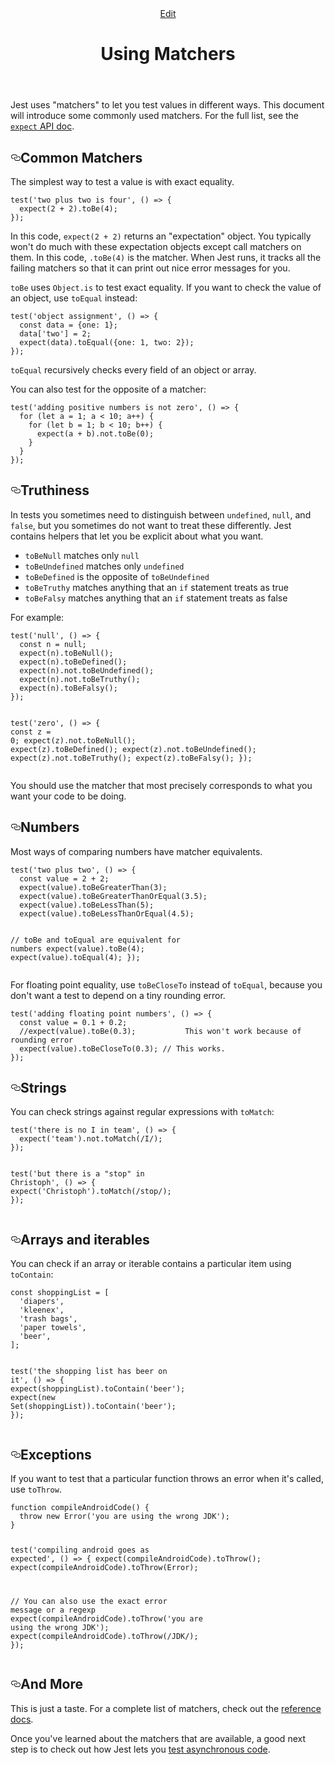 <header class="postHeader"><a class="edit-page-link button" href="https://github.com/facebook/jest/edit/master/docs/UsingMatchers.md" target="_blank" rel="noreferrer noopener">Edit</a><h1 id="__docusaurus" class="postHeaderTitle">Using Matchers</h1></header><article><div><span><p>Jest uses &quot;matchers&quot; to let you test values in different ways. This document will introduce some commonly used matchers. For the full list, see the <a href="/docs/en/expect"><code>expect</code> API doc</a>.</p>
<h2><a class="anchor" aria-hidden="true" id="common-matchers"></a><a href="#common-matchers" aria-hidden="true" class="hash-link"><svg class="hash-link-icon" aria-hidden="true" height="16" version="1.1" viewBox="0 0 16 16" width="16"><path fill-rule="evenodd" d="M4 9h1v1H4c-1.5 0-3-1.69-3-3.5S2.55 3 4 3h4c1.45 0 3 1.69 3 3.5 0 1.41-.91 2.72-2 3.25V8.59c.58-.45 1-1.27 1-2.09C10 5.22 8.98 4 8 4H4c-.98 0-2 1.22-2 2.5S3 9 4 9zm9-3h-1v1h1c1 0 2 1.22 2 2.5S13.98 12 13 12H9c-.98 0-2-1.22-2-2.5 0-.83.42-1.64 1-2.09V6.25c-1.09.53-2 1.84-2 3.25C6 11.31 7.55 13 9 13h4c1.45 0 3-1.69 3-3.5S14.5 6 13 6z"/></svg></a>Common Matchers</h2>
<p>The simplest way to test a value is with exact equality.</p>
<pre><code class="hljs css language-js">test(<span class="hljs-string">&apos;two plus two is four&apos;</span>, () =&gt; {
  expect(<span class="hljs-number">2</span> + <span class="hljs-number">2</span>).toBe(<span class="hljs-number">4</span>);
});
</code></pre>
<p>In this code, <code>expect(2 + 2)</code> returns an &quot;expectation&quot; object. You typically won&apos;t do much with these expectation objects except call matchers on them. In this code, <code>.toBe(4)</code> is the matcher. When Jest runs, it tracks all the failing matchers so that it can print out nice error messages for you.</p>
<p><code>toBe</code> uses <code>Object.is</code> to test exact equality. If you want to check the value of an object, use <code>toEqual</code> instead:</p>
<pre><code class="hljs css language-js">test(<span class="hljs-string">&apos;object assignment&apos;</span>, () =&gt; {
  <span class="hljs-keyword">const</span> data = {<span class="hljs-attr">one</span>: <span class="hljs-number">1</span>};
  data[<span class="hljs-string">&apos;two&apos;</span>] = <span class="hljs-number">2</span>;
  expect(data).toEqual({<span class="hljs-attr">one</span>: <span class="hljs-number">1</span>, <span class="hljs-attr">two</span>: <span class="hljs-number">2</span>});
});
</code></pre>
<p><code>toEqual</code> recursively checks every field of an object or array.</p>
<p>You can also test for the opposite of a matcher:</p>
<pre><code class="hljs css language-js">test(<span class="hljs-string">&apos;adding positive numbers is not zero&apos;</span>, () =&gt; {
  <span class="hljs-keyword">for</span> (<span class="hljs-keyword">let</span> a = <span class="hljs-number">1</span>; a &lt; <span class="hljs-number">10</span>; a++) {
    <span class="hljs-keyword">for</span> (<span class="hljs-keyword">let</span> b = <span class="hljs-number">1</span>; b &lt; <span class="hljs-number">10</span>; b++) {
      expect(a + b).not.toBe(<span class="hljs-number">0</span>);
    }
  }
});
</code></pre>
<h2><a class="anchor" aria-hidden="true" id="truthiness"></a><a href="#truthiness" aria-hidden="true" class="hash-link"><svg class="hash-link-icon" aria-hidden="true" height="16" version="1.1" viewBox="0 0 16 16" width="16"><path fill-rule="evenodd" d="M4 9h1v1H4c-1.5 0-3-1.69-3-3.5S2.55 3 4 3h4c1.45 0 3 1.69 3 3.5 0 1.41-.91 2.72-2 3.25V8.59c.58-.45 1-1.27 1-2.09C10 5.22 8.98 4 8 4H4c-.98 0-2 1.22-2 2.5S3 9 4 9zm9-3h-1v1h1c1 0 2 1.22 2 2.5S13.98 12 13 12H9c-.98 0-2-1.22-2-2.5 0-.83.42-1.64 1-2.09V6.25c-1.09.53-2 1.84-2 3.25C6 11.31 7.55 13 9 13h4c1.45 0 3-1.69 3-3.5S14.5 6 13 6z"/></svg></a>Truthiness</h2>
<p>In tests you sometimes need to distinguish between <code>undefined</code>, <code>null</code>, and <code>false</code>, but you sometimes do not want to treat these differently. Jest contains helpers that let you be explicit about what you want.</p>
<ul>
<li><code>toBeNull</code> matches only <code>null</code></li>
<li><code>toBeUndefined</code> matches only <code>undefined</code></li>
<li><code>toBeDefined</code> is the opposite of <code>toBeUndefined</code></li>
<li><code>toBeTruthy</code> matches anything that an <code>if</code> statement treats as true</li>
<li><code>toBeFalsy</code> matches anything that an <code>if</code> statement treats as false</li>
</ul>
<p>For example:</p>
<pre><code class="hljs css language-js">test(<span class="hljs-string">&apos;null&apos;</span>, () =&gt; {
  <span class="hljs-keyword">const</span> n = <span class="hljs-literal">null</span>;
  expect(n).toBeNull();
  expect(n).toBeDefined();
  expect(n).not.toBeUndefined();
  expect(n).not.toBeTruthy();
  expect(n).toBeFalsy();
});

test(<span class="hljs-string">&apos;zero&apos;</span>, () =&gt; {
<span class="hljs-keyword">const</span> z = <span class="hljs-number">0</span>;
expect(z).not.toBeNull();
expect(z).toBeDefined();
expect(z).not.toBeUndefined();
expect(z).not.toBeTruthy();
expect(z).toBeFalsy();
});
</code></pre>

<p>You should use the matcher that most precisely corresponds to what you want your code to be doing.</p>
<h2><a class="anchor" aria-hidden="true" id="numbers"></a><a href="#numbers" aria-hidden="true" class="hash-link"><svg class="hash-link-icon" aria-hidden="true" height="16" version="1.1" viewBox="0 0 16 16" width="16"><path fill-rule="evenodd" d="M4 9h1v1H4c-1.5 0-3-1.69-3-3.5S2.55 3 4 3h4c1.45 0 3 1.69 3 3.5 0 1.41-.91 2.72-2 3.25V8.59c.58-.45 1-1.27 1-2.09C10 5.22 8.98 4 8 4H4c-.98 0-2 1.22-2 2.5S3 9 4 9zm9-3h-1v1h1c1 0 2 1.22 2 2.5S13.98 12 13 12H9c-.98 0-2-1.22-2-2.5 0-.83.42-1.64 1-2.09V6.25c-1.09.53-2 1.84-2 3.25C6 11.31 7.55 13 9 13h4c1.45 0 3-1.69 3-3.5S14.5 6 13 6z"/></svg></a>Numbers</h2>
<p>Most ways of comparing numbers have matcher equivalents.</p>
<pre><code class="hljs css language-js">test(<span class="hljs-string">&apos;two plus two&apos;</span>, () =&gt; {
  <span class="hljs-keyword">const</span> value = <span class="hljs-number">2</span> + <span class="hljs-number">2</span>;
  expect(value).toBeGreaterThan(<span class="hljs-number">3</span>);
  expect(value).toBeGreaterThanOrEqual(<span class="hljs-number">3.5</span>);
  expect(value).toBeLessThan(<span class="hljs-number">5</span>);
  expect(value).toBeLessThanOrEqual(<span class="hljs-number">4.5</span>);

<span class="hljs-comment">// toBe and toEqual are equivalent for numbers</span>
expect(value).toBe(<span class="hljs-number">4</span>);
expect(value).toEqual(<span class="hljs-number">4</span>);
});
</code></pre>

<p>For floating point equality, use <code>toBeCloseTo</code> instead of <code>toEqual</code>, because you don&apos;t want a test to depend on a tiny rounding error.</p>
<pre><code class="hljs css language-js">test(<span class="hljs-string">&apos;adding floating point numbers&apos;</span>, () =&gt; {
  <span class="hljs-keyword">const</span> value = <span class="hljs-number">0.1</span> + <span class="hljs-number">0.2</span>;
  <span class="hljs-comment">//expect(value).toBe(0.3);           This won&apos;t work because of rounding error</span>
  expect(value).toBeCloseTo(<span class="hljs-number">0.3</span>); <span class="hljs-comment">// This works.</span>
});
</code></pre>
<h2><a class="anchor" aria-hidden="true" id="strings"></a><a href="#strings" aria-hidden="true" class="hash-link"><svg class="hash-link-icon" aria-hidden="true" height="16" version="1.1" viewBox="0 0 16 16" width="16"><path fill-rule="evenodd" d="M4 9h1v1H4c-1.5 0-3-1.69-3-3.5S2.55 3 4 3h4c1.45 0 3 1.69 3 3.5 0 1.41-.91 2.72-2 3.25V8.59c.58-.45 1-1.27 1-2.09C10 5.22 8.98 4 8 4H4c-.98 0-2 1.22-2 2.5S3 9 4 9zm9-3h-1v1h1c1 0 2 1.22 2 2.5S13.98 12 13 12H9c-.98 0-2-1.22-2-2.5 0-.83.42-1.64 1-2.09V6.25c-1.09.53-2 1.84-2 3.25C6 11.31 7.55 13 9 13h4c1.45 0 3-1.69 3-3.5S14.5 6 13 6z"/></svg></a>Strings</h2>
<p>You can check strings against regular expressions with <code>toMatch</code>:</p>
<pre><code class="hljs css language-js">test(<span class="hljs-string">&apos;there is no I in team&apos;</span>, () =&gt; {
  expect(<span class="hljs-string">&apos;team&apos;</span>).not.toMatch(<span class="hljs-regexp">/I/</span>);
});

test(<span class="hljs-string">&apos;but there is a &quot;stop&quot; in Christoph&apos;</span>, () =&gt; {
expect(<span class="hljs-string">&apos;Christoph&apos;</span>).toMatch(<span class="hljs-regexp">/stop/</span>);
});
</code></pre>

<h2><a class="anchor" aria-hidden="true" id="arrays-and-iterables"></a><a href="#arrays-and-iterables" aria-hidden="true" class="hash-link"><svg class="hash-link-icon" aria-hidden="true" height="16" version="1.1" viewBox="0 0 16 16" width="16"><path fill-rule="evenodd" d="M4 9h1v1H4c-1.5 0-3-1.69-3-3.5S2.55 3 4 3h4c1.45 0 3 1.69 3 3.5 0 1.41-.91 2.72-2 3.25V8.59c.58-.45 1-1.27 1-2.09C10 5.22 8.98 4 8 4H4c-.98 0-2 1.22-2 2.5S3 9 4 9zm9-3h-1v1h1c1 0 2 1.22 2 2.5S13.98 12 13 12H9c-.98 0-2-1.22-2-2.5 0-.83.42-1.64 1-2.09V6.25c-1.09.53-2 1.84-2 3.25C6 11.31 7.55 13 9 13h4c1.45 0 3-1.69 3-3.5S14.5 6 13 6z"/></svg></a>Arrays and iterables</h2>
<p>You can check if an array or iterable contains a particular item using <code>toContain</code>:</p>
<pre><code class="hljs css language-js"><span class="hljs-keyword">const</span> shoppingList = [
  <span class="hljs-string">&apos;diapers&apos;</span>,
  <span class="hljs-string">&apos;kleenex&apos;</span>,
  <span class="hljs-string">&apos;trash bags&apos;</span>,
  <span class="hljs-string">&apos;paper towels&apos;</span>,
  <span class="hljs-string">&apos;beer&apos;</span>,
];

test(<span class="hljs-string">&apos;the shopping list has beer on it&apos;</span>, () =&gt; {
expect(shoppingList).toContain(<span class="hljs-string">&apos;beer&apos;</span>);
expect(<span class="hljs-keyword">new</span> <span class="hljs-built_in">Set</span>(shoppingList)).toContain(<span class="hljs-string">&apos;beer&apos;</span>);
});
</code></pre>

<h2><a class="anchor" aria-hidden="true" id="exceptions"></a><a href="#exceptions" aria-hidden="true" class="hash-link"><svg class="hash-link-icon" aria-hidden="true" height="16" version="1.1" viewBox="0 0 16 16" width="16"><path fill-rule="evenodd" d="M4 9h1v1H4c-1.5 0-3-1.69-3-3.5S2.55 3 4 3h4c1.45 0 3 1.69 3 3.5 0 1.41-.91 2.72-2 3.25V8.59c.58-.45 1-1.27 1-2.09C10 5.22 8.98 4 8 4H4c-.98 0-2 1.22-2 2.5S3 9 4 9zm9-3h-1v1h1c1 0 2 1.22 2 2.5S13.98 12 13 12H9c-.98 0-2-1.22-2-2.5 0-.83.42-1.64 1-2.09V6.25c-1.09.53-2 1.84-2 3.25C6 11.31 7.55 13 9 13h4c1.45 0 3-1.69 3-3.5S14.5 6 13 6z"/></svg></a>Exceptions</h2>
<p>If you want to test that a particular function throws an error when it&apos;s called, use <code>toThrow</code>.</p>
<pre><code class="hljs css language-js"><span class="hljs-function"><span class="hljs-keyword">function</span> <span class="hljs-title">compileAndroidCode</span>(<span class="hljs-params"></span>) </span>{
  <span class="hljs-keyword">throw</span> <span class="hljs-keyword">new</span> <span class="hljs-built_in">Error</span>(<span class="hljs-string">&apos;you are using the wrong JDK&apos;</span>);
}

test(<span class="hljs-string">&apos;compiling android goes as expected&apos;</span>, () =&gt; {
expect(compileAndroidCode).toThrow();
expect(compileAndroidCode).toThrow(<span class="hljs-built_in">Error</span>);

<span class="hljs-comment">// You can also use the exact error message or a regexp</span>
expect(compileAndroidCode).toThrow(<span class="hljs-string">&apos;you are using the wrong JDK&apos;</span>);
expect(compileAndroidCode).toThrow(<span class="hljs-regexp">/JDK/</span>);
});
</code></pre>

<h2><a class="anchor" aria-hidden="true" id="and-more"></a><a href="#and-more" aria-hidden="true" class="hash-link"><svg class="hash-link-icon" aria-hidden="true" height="16" version="1.1" viewBox="0 0 16 16" width="16"><path fill-rule="evenodd" d="M4 9h1v1H4c-1.5 0-3-1.69-3-3.5S2.55 3 4 3h4c1.45 0 3 1.69 3 3.5 0 1.41-.91 2.72-2 3.25V8.59c.58-.45 1-1.27 1-2.09C10 5.22 8.98 4 8 4H4c-.98 0-2 1.22-2 2.5S3 9 4 9zm9-3h-1v1h1c1 0 2 1.22 2 2.5S13.98 12 13 12H9c-.98 0-2-1.22-2-2.5 0-.83.42-1.64 1-2.09V6.25c-1.09.53-2 1.84-2 3.25C6 11.31 7.55 13 9 13h4c1.45 0 3-1.69 3-3.5S14.5 6 13 6z"/></svg></a>And More</h2>
<p>This is just a taste. For a complete list of matchers, check out the <a href="/docs/en/expect">reference docs</a>.</p>
<p>Once you&apos;ve learned about the matchers that are available, a good next step is to check out how Jest lets you <a href="/docs/en/asynchronous">test asynchronous code</a>.</p>
</span></div></article>
